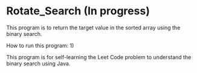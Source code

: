 # Rotate_Search (In progress)
This program is to return the target value in the sorted array using the binary search.

How to run this program:
1)


This program is for self-learning the Leet Code problem to understand the binary search using Java.
